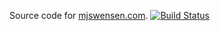 Source code for [mjswensen.com](http://mjswensen.com/). [![Build Status](https://travis-ci.org/mjswensen/mjswensen.github.io.svg?branch=master)](https://travis-ci.org/mjswensen/mjswensen.github.io)
